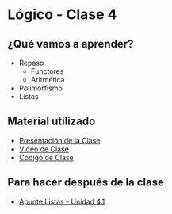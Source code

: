 # Lógico - Clase 4

## ¿Qué vamos a aprender?

* Repaso
  * Functores
  * Aritmética
* Polimorfismo
* Listas

## Material utilizado

* [Presentación de la Clase](https://docs.google.com/presentation/d/1ZPGuTDunasTxz4imhNgsQrsYDnZEc10JzI_mUBQ3ovE/edit?usp=sharing)
* [Video de Clase](https://www.youtube.com/watch?v=LTlbei6YUzQ&list=PLtMHMXFOjfDAp5WPRCsX36g8kwqKr1IOa&index=14&ab_channel=PdeP-UTNFRBA-S%C3%A1badosTarde)
* [Código de Clase](https://github.com/pdep-st/seguimiento/blob/main/seguimiento/2021/logico/practica/clase-4.pl)

## Para hacer después de la clase

* [Apunte Listas - Unidad 4.1](https://docs.google.com/document/d/1I8Xvss7LBuUjV-GGiag7C8d9wa3vUB6B37Qi4LG-ts0/edit#heading=h.yfxwqp4shezb)